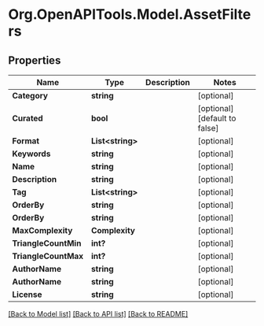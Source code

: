 # Org.OpenAPITools.Model.AssetFilters

## Properties

Name | Type | Description | Notes
------------ | ------------- | ------------- | -------------
**Category** | **string** |  | [optional] 
**Curated** | **bool** |  | [optional] [default to false]
**Format** | **List&lt;string&gt;** |  | [optional] 
**Keywords** | **string** |  | [optional] 
**Name** | **string** |  | [optional] 
**Description** | **string** |  | [optional] 
**Tag** | **List&lt;string&gt;** |  | [optional] 
**OrderBy** | **string** |  | [optional] 
**OrderBy** | **string** |  | [optional] 
**MaxComplexity** | **Complexity** |  | [optional] 
**TriangleCountMin** | **int?** |  | [optional] 
**TriangleCountMax** | **int?** |  | [optional] 
**AuthorName** | **string** |  | [optional] 
**AuthorName** | **string** |  | [optional] 
**License** | **string** |  | [optional] 

[[Back to Model list]](../README.md#documentation-for-models) [[Back to API list]](../README.md#documentation-for-api-endpoints) [[Back to README]](../README.md)

